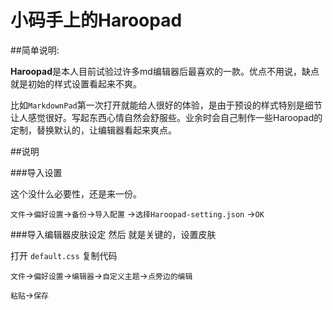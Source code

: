 # 小码手上的Haroopad

##简单说明:

**Haroopad**是本人目前试验过许多md编辑器后最喜欢的一款。优点不用说，缺点就是初始的样式设置看起来不爽。

比如`MarkdownPad`第一次打开就能给人很好的体验，是由于预设的样式特别是细节让人感觉很好。写起东西心情自然会舒服些。业余时会自己制作一些Haroopad的定制，替换默认的，让编辑器看起来爽点。

##说明

###导入设置

这个没什么必要性，还是来一份。

`文件`->`偏好设置`->`备份`->`导入配置` ->`选择Haroopad-setting.json` ->`OK`

###导入编辑器皮肤设定
然后 就是关键的，设置皮肤

打开 `default.css` 复制代码

`文件`->`偏好设置`->`编辑器`->`自定义主题`->`点旁边的编辑`

`粘贴`->`保存`

